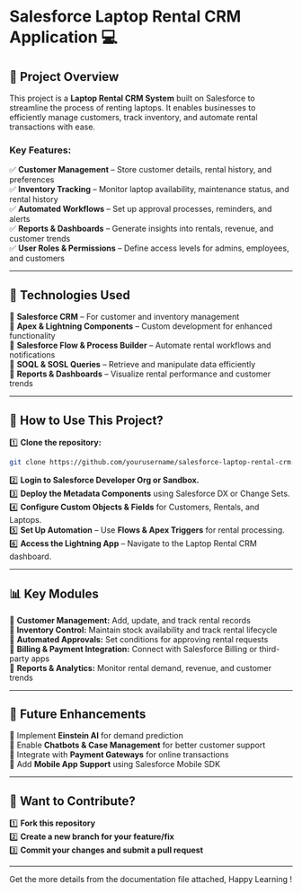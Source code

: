 # Salesforce Laptop Rental CRM Application 💻

## 📌 Project Overview
This project is a **Laptop Rental CRM System** built on Salesforce to streamline the process of renting laptops. It enables businesses to efficiently manage customers, track inventory, and automate rental transactions with ease.

### Key Features:
✅ **Customer Management** – Store customer details, rental history, and preferences  
✅ **Inventory Tracking** – Monitor laptop availability, maintenance status, and rental history  
✅ **Automated Workflows** – Set up approval processes, reminders, and alerts  
✅ **Reports & Dashboards** – Generate insights into rentals, revenue, and customer trends  
✅ **User Roles & Permissions** – Define access levels for admins, employees, and customers  

---

## 📂 Technologies Used
🔹 **Salesforce CRM** – For customer and inventory management  
🔹 **Apex & Lightning Components** – Custom development for enhanced functionality  
🔹 **Salesforce Flow & Process Builder** – Automate rental workflows and notifications  
🔹 **SOQL & SOSL Queries** – Retrieve and manipulate data efficiently  
🔹 **Reports & Dashboards** – Visualize rental performance and customer trends  

---

## 📖 How to Use This Project?
1️⃣ **Clone the repository:**  
   ```bash
   git clone https://github.com/yourusername/salesforce-laptop-rental-crm.git
   ```
2️⃣ **Login to Salesforce Developer Org or Sandbox.**  
3️⃣ **Deploy the Metadata Components** using Salesforce DX or Change Sets.  
4️⃣ **Configure Custom Objects & Fields** for Customers, Rentals, and Laptops.  
5️⃣ **Set Up Automation** – Use **Flows & Apex Triggers** for rental processing.  
6️⃣ **Access the Lightning App** – Navigate to the Laptop Rental CRM dashboard.  

---

## 📊 Key Modules
🔸 **Customer Management:** Add, update, and track rental records  
🔸 **Inventory Control:** Maintain stock availability and track rental lifecycle  
🔸 **Automated Approvals:** Set conditions for approving rental requests  
🔸 **Billing & Payment Integration:** Connect with Salesforce Billing or third-party apps  
🔸 **Reports & Analytics:** Monitor rental demand, revenue, and customer trends  

---

## 🚀 Future Enhancements
🔸 Implement **Einstein AI** for demand prediction  
🔸 Enable **Chatbots & Case Management** for better customer support  
🔸 Integrate with **Payment Gateways** for online transactions  
🔸 Add **Mobile App Support** using Salesforce Mobile SDK  

---

## 🤝 Want to Contribute?
1️⃣ **Fork this repository**  
2️⃣ **Create a new branch for your feature/fix**  
3️⃣ **Commit your changes and submit a pull request**  

---
Get the more details from the documentation file attached,
Happy Learning !
